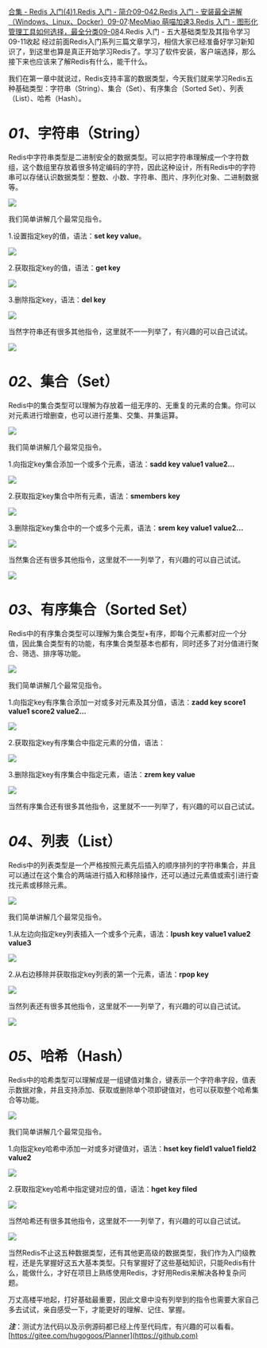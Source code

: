[合集 \- Redis 入门(4\)](https://github.com)[1\.Redis 入门 \- 简介09\-04](https://github.com/hugogoos/p/18395520)[2\.Redis 入门 \- 安装最全讲解（Windows、Linux、Docker）09\-07](https://github.com/hugogoos/p/18401273):[MeoMiao 萌喵加速](https://biqumo.org)[3\.Redis 入门 \- 图形化管理工具如何选择，最全分类09\-08](https://github.com/hugogoos/p/18403519)4\.Redis 入门 \- 五大基础类型及其指令学习09\-11收起
经过前面Redis入门系列三篇文章学习，相信大家已经准备好学习新知识了，到这里也算是真正开始学习Redis了。学习了软件安装，客户端选择，那么接下来也应该来了解Redis有什么，能干什么。


我们在第一章中就说过，Redis支持丰富的数据类型，今天我们就来学习Redis五种基础类型：字符串（String）、集合（Set）、有序集合（Sorted Set）、列表（List）、哈希（Hash）。


# ***01***、字符串（String）


Redis中字符串类型是二进制安全的数据类型。可以把字符串理解成一个字符数组，这个数组里存放着很多特定编码的字符，因此这种设计，所有Redis中的字符串可以存储认识数据类型：整数、小数、字符串、图片、序列化对象、二进制数据等。


![](https://img2024.cnblogs.com/blog/386841/202409/386841-20240911025337782-1701540171.png)


我们简单讲解几个最常见指令。


1\.设置指定key的值，语法：**set key value**。


![](https://img2024.cnblogs.com/blog/386841/202409/386841-20240911025346743-220328491.png)


2\.获取指定key的值，语法：**get key**


![](https://img2024.cnblogs.com/blog/386841/202409/386841-20240911025353799-1246177194.jpg)


3\.删除指定key，语法：**del key**


![](https://img2024.cnblogs.com/blog/386841/202409/386841-20240911025401556-1124202309.jpg)


当然字符串还有很多其他指令，这里就不一一列举了，有兴趣的可以自己试试。


![](https://img2024.cnblogs.com/blog/386841/202409/386841-20240911025409887-139680023.jpg)


# ***02***、集合（Set）


Redis中的集合类型可以理解为存放着一组无序的、无重复的元素的合集。你可以对元素进行增删查，也可以进行差集、交集、并集运算。


![](https://img2024.cnblogs.com/blog/386841/202409/386841-20240911025417253-388026815.png)


我们简单讲解几个最常见指令。


1\.向指定key集合添加一个或多个元素，语法：**sadd key value1 value2…**


![](https://img2024.cnblogs.com/blog/386841/202409/386841-20240911025425031-638187145.jpg)


2\.获取指定key集合中所有元素，语法：**smembers key**


![](https://img2024.cnblogs.com/blog/386841/202409/386841-20240911025432744-769176377.jpg)


3\.删除指定key集合中的一个或多个元素，语法：**srem key value1 value2…**


![](https://img2024.cnblogs.com/blog/386841/202409/386841-20240911025439038-932302404.jpg)


当然集合还有很多其他指令，这里就不一一列举了，有兴趣的可以自己试试。


![](https://img2024.cnblogs.com/blog/386841/202409/386841-20240911025457653-763397949.jpg)


# ***03***、有序集合（Sorted Set）


Redis中的有序集合类型可以理解为集合类型\+有序，即每个元素都对应一个分值，因此集合类型有的功能，有序集合类型基本也都有，同时还多了对分值进行聚合、筛选、排序等功能。


![](https://img2024.cnblogs.com/blog/386841/202409/386841-20240911025505713-640374510.png)


我们简单讲解几个最常见指令。


1\.向指定key有序集合添加一对或多对元素及其分值，语法：**zadd key score1 value1 score2 value2…**


![](https://img2024.cnblogs.com/blog/386841/202409/386841-20240911025513766-712913755.png)


2\.获取指定key有序集合中指定元素的分值，语法：


![](https://img2024.cnblogs.com/blog/386841/202409/386841-20240911025521339-1611263046.jpg)


3\.删除指定key有序集合中指定元素，语法：**zrem key value**


![](https://img2024.cnblogs.com/blog/386841/202409/386841-20240911025529592-1530727195.jpg)


当然有序集合还有很多其他指令，这里就不一一列举了，有兴趣的可以自己试试。


# ***04***、列表（List）


Redis中的列表类型是一个严格按照元素先后插入的顺序排列的字符串集合，并且可以通过在这个集合的两端进行插入和移除操作，还可以通过元素值或索引进行查找元素或移除元素。


![](https://img2024.cnblogs.com/blog/386841/202409/386841-20240911025539453-2133465255.png)


我们简单讲解几个最常见指令。


1\.从左边向指定key列表插入一个或多个元素，语法：**lpush key value1 value2 value3**


![](https://img2024.cnblogs.com/blog/386841/202409/386841-20240911025547551-2012257928.jpg)


2\.从右边移除并获取指定key列表的第一个元素，语法：**rpop key**


![](https://img2024.cnblogs.com/blog/386841/202409/386841-20240911025553974-1976786011.jpg)


当然列表还有很多其他指令，这里就不一一列举了，有兴趣的可以自己试试。


![](https://img2024.cnblogs.com/blog/386841/202409/386841-20240911025600685-1646637481.jpg)


# ***05***、哈希（Hash）


Redis中的哈希类型可以理解成是一组键值对集合，键表示一个字符串字段，值表示数据对象，并且支持添加、获取或删除单个项即键值对，也可以获取整个哈希集合等功能。


![](https://img2024.cnblogs.com/blog/386841/202409/386841-20240911025608334-1663031499.png)


我们简单讲解几个最常见指令。


1\.向指定key哈希中添加一对或多对键值对，语法：**hset key field1 value1 field2 value2**


![](https://img2024.cnblogs.com/blog/386841/202409/386841-20240911025615573-1107474229.jpg)


2\.获取指定key哈希中指定键对应的值，语法：**hget key filed**


![](https://img2024.cnblogs.com/blog/386841/202409/386841-20240911025622594-1962316868.jpg)


当然哈希还有很多其他指令，这里就不一一列举了，有兴趣的可以自己试试。


![](https://img2024.cnblogs.com/blog/386841/202409/386841-20240911025630473-39401619.jpg)


当然Redis不止这五种数据类型，还有其他更高级的数据类型，我们作为入门级教程，还是先掌握好这五大基本类型。只有掌握好了这些基础知识，只能Redis有什么，能做什么，才好在项目上熟练使用Redis，才好用Redis来解决各种复杂问题。


万丈高楼平地起，打好基础最重要，因此文章中没有列举到的指令也需要大家自己多去试试，亲自感受一下，才能更好的理解、记住、掌握。


***注***：测试方法代码以及示例源码都已经上传至代码库，有兴趣的可以看看。[https://gitee.com/hugogoos/Planner](https://github.com)



